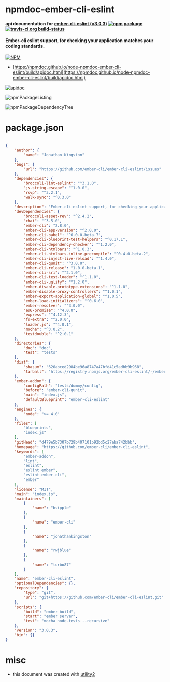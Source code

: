 # npmdoc-ember-cli-eslint

#### api documentation for  [ember-cli-eslint (v3.0.3)](https://github.com/ember-cli/ember-cli-eslint)  [![npm package](https://img.shields.io/npm/v/npmdoc-ember-cli-eslint.svg?style=flat-square)](https://www.npmjs.org/package/npmdoc-ember-cli-eslint) [![travis-ci.org build-status](https://api.travis-ci.org/npmdoc/node-npmdoc-ember-cli-eslint.svg)](https://travis-ci.org/npmdoc/node-npmdoc-ember-cli-eslint)

#### Ember-cli eslint support, for checking your application matches your coding standards.

[![NPM](https://nodei.co/npm/ember-cli-eslint.png?downloads=true&downloadRank=true&stars=true)](https://www.npmjs.com/package/ember-cli-eslint)

- [https://npmdoc.github.io/node-npmdoc-ember-cli-eslint/build/apidoc.html](https://npmdoc.github.io/node-npmdoc-ember-cli-eslint/build/apidoc.html)

[![apidoc](https://npmdoc.github.io/node-npmdoc-ember-cli-eslint/build/screenCapture.buildCi.browser.%252Ftmp%252Fbuild%252Fapidoc.html.png)](https://npmdoc.github.io/node-npmdoc-ember-cli-eslint/build/apidoc.html)

![npmPackageListing](https://npmdoc.github.io/node-npmdoc-ember-cli-eslint/build/screenCapture.npmPackageListing.svg)

![npmPackageDependencyTree](https://npmdoc.github.io/node-npmdoc-ember-cli-eslint/build/screenCapture.npmPackageDependencyTree.svg)



# package.json

```json

{
    "author": {
        "name": "Jonathan Kingston"
    },
    "bugs": {
        "url": "https://github.com/ember-cli/ember-cli-eslint/issues"
    },
    "dependencies": {
        "broccoli-lint-eslint": "^3.1.0",
        "js-string-escape": "^1.0.0",
        "rsvp": "^3.2.1",
        "walk-sync": "^0.3.0"
    },
    "description": "Ember-cli eslint support, for checking your application matches your coding standards.",
    "devDependencies": {
        "broccoli-asset-rev": "^2.4.2",
        "chai": "^3.5.0",
        "ember-cli": "2.8.0",
        "ember-cli-app-version": "^2.0.0",
        "ember-cli-babel": "^6.0.0-beta.7",
        "ember-cli-blueprint-test-helpers": "^0.17.1",
        "ember-cli-dependency-checker": "^1.2.0",
        "ember-cli-htmlbars": "^1.0.3",
        "ember-cli-htmlbars-inline-precompile": "^0.4.0-beta.2",
        "ember-cli-inject-live-reload": "^1.4.0",
        "ember-cli-qunit": "^3.0.0",
        "ember-cli-release": "1.0.0-beta.1",
        "ember-cli-sri": "^2.1.0",
        "ember-cli-test-loader": "^1.1.0",
        "ember-cli-uglify": "^1.2.0",
        "ember-disable-prototype-extensions": "^1.1.0",
        "ember-disable-proxy-controllers": "^1.0.1",
        "ember-export-application-global": "^1.0.5",
        "ember-load-initializers": "^0.6.0",
        "ember-resolver": "^3.0.0",
        "es6-promise": "^4.0.0",
        "express": "^4.12.3",
        "fs-extra": "^2.0.0",
        "loader.js": "^4.0.1",
        "mocha": "^3.0.2",
        "testdouble": "^2.0.1"
    },
    "directories": {
        "doc": "doc",
        "test": "tests"
    },
    "dist": {
        "shasum": "620abced2984be96a8747a47bfd41c5adbb9b968",
        "tarball": "https://registry.npmjs.org/ember-cli-eslint/-/ember-cli-eslint-3.0.3.tgz"
    },
    "ember-addon": {
        "configPath": "tests/dummy/config",
        "before": "ember-cli-qunit",
        "main": "index.js",
        "defaultBlueprint": "ember-cli-eslint"
    },
    "engines": {
        "node": ">= 4.0"
    },
    "files": [
        "blueprints",
        "index.js"
    ],
    "gitHead": "d479e5b7307b729b407101b92bd5c27aba742bbb",
    "homepage": "https://github.com/ember-cli/ember-cli-eslint",
    "keywords": [
        "ember-addon",
        "lint",
        "eslint",
        "eslint ember",
        "eslint ember-cli",
        "ember"
    ],
    "license": "MIT",
    "main": "index.js",
    "maintainers": [
        {
            "name": "bsipple"
        },
        {
            "name": "ember-cli"
        },
        {
            "name": "jonathankingston"
        },
        {
            "name": "rwjblue"
        },
        {
            "name": "turbo87"
        }
    ],
    "name": "ember-cli-eslint",
    "optionalDependencies": {},
    "repository": {
        "type": "git",
        "url": "git+https://github.com/ember-cli/ember-cli-eslint.git"
    },
    "scripts": {
        "build": "ember build",
        "start": "ember server",
        "test": "mocha node-tests --recursive"
    },
    "version": "3.0.3",
    "bin": {}
}
```



# misc
- this document was created with [utility2](https://github.com/kaizhu256/node-utility2)
